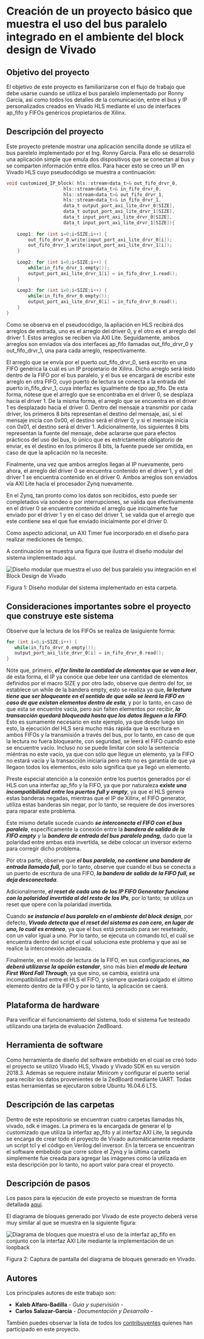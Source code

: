 # Creación de un proyecto básico que muestra el uso del bus paralelo integrado en el ambiente del block design de Vivado

## Objetivo del proyecto

El objetivo de este proyecto es familiarizarse con el flujo de trabajo que debe usarse cuando se utiliza el bus paralelo implementado por Ronny García, así como todos los detalles de la comunicación, entre el bus y IP personalizados creados en Vivado HLS mediante el uso de interfaces ap_fifo y FIFOs genéricos propietarios de Xilinx.

## Descripción del proyecto

Este proyecto pretende mostrar una aplicación sencilla donde se utiliza el bus parelelo implementado por el Ing. Ronny García. Para ello se desarrolló una aplicación simple que emula dos dispositivos que se conectan al bus y se comparten información entre ellos. Para hacer esto se creo un IP en Vivado HLS cuyo pseudocódigo se muestra a continuación:
```C
void customized_IP_block( hls::stream<data_t>& out_fifo_drvr_0,
                     hls::stream<data_t>& in_fifo_drvr_0,
                     hls::stream<data_t>& out_fifo_drvr_1,
                     hls::stream<data_t>& in_fifo_drvr_1,
                     data_t output_port_axi_lite_drvr_0[SIZE],
                     data_t output_port_axi_lite_drvr_1[SIZE],
                     data_t input_port_axi_lite_drvr_0[SIZE],
                     data_t input_port_axi_lite_drvr_1[SIZE]){				
    
    Loop1: for (int i=0;i<SIZE;i++) { 
		out_fifo_drvr_0.write(input_port_axi_lite_drvr_0[i]); 
		out_fifo_drvr_1.write(input_port_axi_lite_drvr_1[i]);
    } 
    
    Loop2: for (int i=0;i<SIZE;i++) { 
		while(in_fifo_drvr_1.empty());
		output_port_axi_lite_drvr_1[i] = in_fifo_drvr_1.read();
    } 
    
    Loop3: for (int i=0;i<SIZE;i++) { 
		while(in_fifo_drvr_0.empty());
		output_port_axi_lite_drvr_0[i] = in_fifo_drvr_0.read();
    } 
}
```
Como se observa en el pseudocódigo, la apliación en HLS recibirá dos arreglos de entrada, uno es el arreglo del driver 0, y el otro es el arreglo del driver 1. Estos arreglos se reciben vía AXI Lite. Seguidamente, ambos arreglos son enviados vía dos interfaces ap_fifo llamadas out_fifo_drvr_0 y out_fifo_drvr_1, una para cada arreglo, respectivamente.

El arreglo que se envía por el puerto out_fifo_drvr_0, será escrito en una FIFO genérica la cuál es un IP propietario de Xilinx. Dicho arreglo será leído dentro de la FIFO por el bus paralelo, y el bus se encargará de escribir este arreglo en otra FIFO, cuyo puerto de lectura se conecta a la entrada del puerto in_fifo_drvr_1, cuya interfaz es igualmente de tipo ap_fifo. De esta forma, nótese que el arreglo que se encontraba en el driver 0, se desplaza hacia el driver 1. De la misma forma, el arreglo que se encuentra en el driver 1 es desplazado hacia el driver 0. Dentro del mensaje a transmitir por cada driver, los primeros 8 bits representan el destino del mensaje, así, si el mensaje inicia con 0x00, el destino será el driver 0, y si el mensaje inicia con 0x01, el destino será el driver 1. Adicionalmente, los siguientes 8 bits representan la fuente del mensaje, debe aclararse que para efectos prácticos del uso del bus, lo único que es estrictamente obligatorio de enviar, es el destino en los primeros 8 bits, la fuente puede ser omitida, en caso de que la aplicación no la necesite.

Finalmente, una vez que ambos arreglos llegan al IP nuevamente, pero ahora, el arreglo del driver 0 se encuentra contenido en el driver 1, y el del driver 1 se encuentra contenido en el driver 0. Ambos arreglos son enviados vía AXI Lite hacia el procesador Zynq nuevamente.

En el Zynq, tan pronto como los datos son recibidos, esto puede ser completados vía sondeo o por interrupciones, se valida que efectivamente en el driver 0 se encuentre contenido el arreglo que inicialmente fue enviado por el driver 1 y en el caso del driver 1, se valida que el arreglo que este contiene sea el que fue enviado inicialmente por el driver 0.

Como aspecto adicional, un AXI Timer fue incorporado en el diseño para realizar mediciones de tiempo.

A continuación se muestra una figura que ilustra el diseño modular del sistema implementado aquí.

![Diseño modular que muestra el uso del bus paralelo ysu integración en el Block Design de Vivado](https://raw.githubusercontent.com/cadriansalazarg/InterfacesZynq/master/Uso_Bus_Paralelo_Simple/images/Uso_Bus_Paralelo_simple.png)

Figura 1: Diseño modular del sistema implementado en esta carpeta.

## Consideraciones importantes sobre el proyecto que construye este sistema

Observe que la lectura de los FIFOs se realiza de lasiguiente forma:
```C
for (int i=0;i<SIZE;i++) { 
   while(in_fifo_drvr_0.empty());
   output_port_axi_lite_drvr_0[i] = in_fifo_drvr_0.read();
}
```
Nóte que, primero, ***el for limita la cantidad de elementos que se van a leer***, de esta forma, el IP ya conoce que debe leer una cantidad de elementos definidos por el macro SIZE y por otro lado, observe que dentro del for, se establece un while de la bandera empty, esto se realiza ya que, ***la lectura tiene que ser bloqueante en el sentido de que sólo se leerá la FIFO en caso de que existan elementos dentro de esta***, y por lo tanto, en caso de que esta se encuentre vacía, pero aún falten elementos por recibir,  ***la transacción quedará bloqueada hasta que los datos lleguen a la FIFO***. Esto es sumamente necesario en este ejemplo, ya que desde luego sin esto, la ejecución del HLS será mucho más rápida que la escritura en ambos FIFOs y la transmisión a través del bus, por lo tanto, en caso de que la lectura no fuera bloqueante, con seguridad, se leerá el FIFO cuando este se encuentre vacío. Incluso no se puede limitar con solo la sentencia miéntras no este vacío, ya que con sólo que llegue un elemento, ya la FIFO no estará vacía y la transacción iniciaría pero esto no es garantía de que ya llegaon todos los elementos, esto solo significa que ya llegó un elemento.


Preste especial atención a la conexión entre los puertos generados por el HLS con una interfaz ap_fifo y la FIFO, ya que por naturaleza ***existe una incompatibilidad entre los puertos full y empty***, ya que el HLS genera estas banderas negadas, mientras que el IP de Xilinx, el FIFO generator, utiliza estas banderas sin negar, por lo tanto, se requiere de dos inversores para reparar este problema.

Este mismo detalle sucede cuando ***se interconecta el FIFO con el bus paralelo***, específicamente la conexión entre la ***bandera de salida de la FIFO empty*** y la ***bandera de entrada del bus paralelo pndng***, dado que la polaridad entre ambas está invertida, se debe colocar un inversor externo para corregir dicho problema. 

Por otra parte, observe que ***el bus paralelo, no contiene una bandera de entrada llamada full,*** por lo tanto, observe que cuando el bus se conecta a un puerto de escritura de una FIFO, ***la bandera de salida de la FIFO full, se deja desconectada***.

Adicionalmente, ***el reset de cada uno de los IP FIFO Generator funciona con la polaridad invertida al del resto de los IPs***, por lo tanto, se utiliza un reset que opere con la polaridad invertida.

Cuando ***se instancia el bus paralelo en el ambiente del block design***, por defecto, ***Vivado detecta que el reset del sistema es con cero, en lugar de uno, lo cuál es erróneo***, ya que el bus está pensado para ser reseteado, con un valor igual a uno. Por lo tanto, se ejecuta un comando tcl, el cuál se encuentra dentro del script el cual soluciona este problema y que así se realice la interconexión adecuada.

Finalmente, en el modo de lectura de la FIFO, en sus configuraciones, ***no deberá utilizarse la opción estandar***, sino más bien ***el modo de lectura First Word Fall Through***, ya que sino, se cambia, existirá una incompatibilidad entre el HLS el FIFO, y siempre quedará colgado el último elemento dentro de la FIFO y por lo tanto, la aplicación se caerá.


## Plataforma de hardware

Para verificar el funcionamiento del sistema, todo el sistema fue testeado  utilizando una tarjeta de evaluación ZedBoard.

## Herramienta de software

Como herramienta de diseño del software embebido en el cual se creó todo el proyecto se utilizó Vivado HLS, Vivado y Vivado SDK en su versión 2018.3. Además se requiere instalar Minicom y configurar el puerto serial para recibir los datos provenientes de la ZedBoard mediante UART. Todas estas herramientas se ejecutaron sobre Ubuntu 16.04.6 LTS. 

## Descripción de las carpetas

Dentro de este repositorio se encuentran cuatro carpetas llamadas hls, vivado, sdk e images. La primera es la encargada de generar el Ip customizado que utiliza la interfaz ap_fifo y al interfaz AXI Lite, la segunda se encarga de crear todo el proyecto de Vivado automáticamente mediante un script tcl y el código en Verilog del inversor. En la tercera se encuentran el software embebido que corre sobre el Zynq y la última carpeta simplemente fue creada para agregar las imágenes como la utilizada en esta descripción por lo tanto, no aport valor para crear el proyecto.

## Descripción de pasos 

Los pasos para la ejecución de este proyecto se muestran de forma detallada [aquí](https://youtu.be/PeXQbFlYlIE).

El diagrama de bloques generado por Vivado de este proyecto deberá verse muy similar al que se muestra en la siguiente figura:

![Diagrama de bloques que muestra el uso de la interfaz ap_fifo en conjunto con la interfaz AXI Lite mediante la implementación de un loopback](https://raw.githubusercontent.com/cadriansalazarg/InterfacesZynq/master/Uso_Bus_Paralelo_Simple/images/Block_Diagram_Simple_Use_of_ap_fifo.png)

Figura 2: Captura de pantalla del diagrama de bloques generado en Vivado.

## Autores

Los principales autores de este trabajo son:

* **Kaleb Alfaro-Badilla** - *Guía y supervisión* - 
* **Carlos Salazar-García** - *Documentación y Desarrollo* -

También puedes observar la lista de todos los [contribuyentes](https://github.com/cadriansalazarg/InterfacesZynq/contributors) quíenes han participado en este proyecto. 

